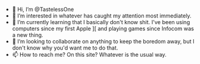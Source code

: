 - 👋 Hi, I’m @TastelessOne
- 👀 I’m interested in whatever has caught my attention most immediately.
- 🌱 I’m currently learning that I basically don't know shit. I've been using computers since my first Apple ][ and playing games since Infocom was a new thing.
- 💞️ I’m looking to collaborate on anything to keep the boredom away, but I don't know why you'd want me to do that.
- 📫 How to reach me? On this site? Whatever is the usual way.

<!---
TastelessOne/TastelessOne is a ✨ special ✨ repository because its `README.md` (this file) appears on your GitHub profile.
You can click the Preview link to take a look at your changes.
--->
